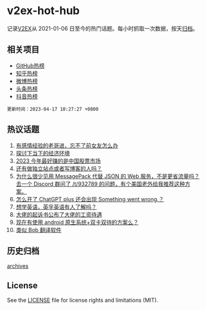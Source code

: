 # v2ex-hot-hub

 记录[V2EX](https://www.v2ex.com/)从 2021-01-06 日至今的热门话题。每小时抓取一次数据，按天[归档](archives)。
 
 ## 相关项目

- [GitHub热榜](https://github.com/it985/github-hot-hub)
- [知乎热榜](https://github.com/it985/zhihu-hot-hub)
- [微博热榜](https://github.com/it985/weibo-hot-hub)
- [头条热榜](https://github.com/it985/toutiao-hot-hub)
- [抖音热榜](https://github.com/it985/douyin-hot-hub)


 `更新时间：2023-04-17 10:27:27 +0800`

## 热议话题

1. [有感情经验的老哥进，忘不了前女友怎么办](https://www.v2ex.com/t/932912)
1. [探讨下当下的经济环境](https://www.v2ex.com/t/932889)
1. [2023 今年最好赚的是中国股票市场](https://www.v2ex.com/t/932880)
1. [还有做独立站点或者写博客的人吗？](https://www.v2ex.com/t/932931)
1. [为什么很少见用 MessagePack 代替 JSON 的 Web 服务，不是更省流量吗？去一个 Discord 群问了 /t/932789 的问题，有个美国老外给我推荐这种方案。](https://www.v2ex.com/t/932879)
1. [怎么开了 ChatGPT plus 还会出现 Something went wrong.？](https://www.v2ex.com/t/932930)
1. [想学英语，英孚英语有人了解吗？](https://www.v2ex.com/t/932909)
1. [大佬的起诉书公布了大佬的工资待遇](https://www.v2ex.com/t/933037)
1. [现在有使用 android 原生系统+双卡双待的方案么？](https://www.v2ex.com/t/932905)
1. [类似 Bob 翻译软件](https://www.v2ex.com/t/932954)

## 历史归档

[archives](archives)

## License

See the [LICENSE](LICENSE) file for license rights and limitations (MIT).
